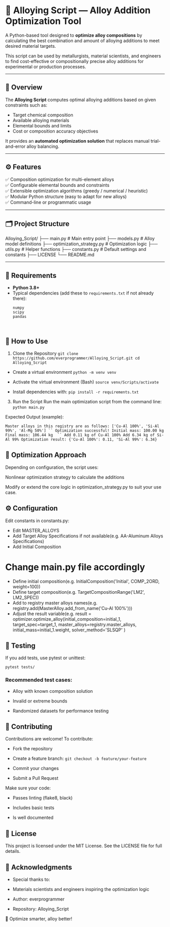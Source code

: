 # 🧪 Alloying Script — Alloy Addition Optimization Tool

A Python-based tool designed to **optimize alloy compositions** by calculating the best combination and amount of alloying additions to meet desired material targets.  

This script can be used by metallurgists, material scientists, and engineers to find cost-effective or compositionally precise alloy additions for experimental or production processes.

---

## 📘 Overview

The **Alloying Script** computes optimal alloying additions based on given constraints such as:
- Target chemical composition
- Available alloying materials
- Elemental bounds and limits
- Cost or composition accuracy objectives

It provides an **automated optimization solution** that replaces manual trial-and-error alloy balancing.

---

## ⚙️ Features

✅ Composition optimization for multi-element alloys  
✅ Configurable elemental bounds and constraints  
✅ Extensible optimization algorithms (greedy / numerical / heuristic)  
✅ Modular Python structure (easy to adapt for new alloys)  
✅ Command-line or programmatic usage  

---

## 🗂️ Project Structure

Alloying_Script/
├── main.py # Main entry point
├── models.py # Alloy model definitions
├── optimization_strategy.py # Optimization logic
├── utils.py # Helper functions
├── constants.py # Default settings and constants
├── LICENSE
└── README.md


---

## 🧰 Requirements

- **Python 3.8+**
- Typical dependencies (add these to `requirements.txt` if not already there):
  ```text
  numpy
  scipy
  pandas
  

  
## 🚀 How to Use
1. Clone the Repository
`git clone https://github.com/everprogrammer/Alloying_Script.git
cd Alloying_Script`

- Create a virtual environment
  `python -m venv venv`

- Activate the virtual environment
  (Bash)
  `source venv/Scripts/activate`

- Install dependencies with:
  `pip install -r requirements.txt`

3. Run the Script
Run the main optimization script from the command line:
`python main.py`

Expected Output (example):

`Master alloys in this registry are as follows:
['Cu-Al 100%', 'Si-Al 99%', 'Al-Mg 50%']
``
Optimization successful!
Initial mass: 100.00 kg
Final mass: 106.44 kg 
``
Add 0.11 kg of Cu-Al 100%
Add 6.34 kg of Si-Al 99%
Optimization result: {'Cu-Al 100%': 0.11, 'Si-Al 99%': 6.34}
`
## 🧮 Optimization Approach

  Depending on configuration, the script uses:
  
  Nonlinear optimization strategy to calculate the additions
  
  Modify or extend the core logic in optimization_strategy.py to suit your use case.
  
  ## ⚙️ Configuration

  Edit constants in constants.py:
  
  - Edit MASTER_ALLOYS
  - Add Target Alloy Specifications if not available(e.g. AA-Aluminum Alloys Specifications)
  - Add Initial Composition
  # Change main.py file accordingly
  - Define initial composition(e.g. InitialComposition('Initial', COMP_2ORD, weight=100))
  - Define target composition(e.g. TargetCompositionRange('LM2', LM2_SPEC))
  - Add to registry master alloys names(e.g. registry.add(MasterAlloy.add_from_name('Cu-Al 100%')))
  - Adjust the result variable(e.g. result = optimizer.optimize_alloy(initial_composition=initial_1,
                                      target_spec=target_1,
                                      master_alloys=registry.master_alloys,
                                      initial_mass=initial_1.weight,
                                      solver_method='SLSQP'
                                      )


## 🧪 Testing

  If you add tests, use pytest or unittest:

  `pytest tests/`

### Recommended test cases:

  - Alloy with known composition solution
  
  - Invalid or extreme bounds
  
  - Randomized datasets for performance testing

## 🤝 Contributing

  Contributions are welcome!
  To contribute:
  
  - Fork the repository
  
  - Create a feature branch: `git checkout -b feature/your-feature`
  
  - Commit your changes
  
  - Submit a Pull Request

Make sure your code:

  - Passes linting (flake8, black)
  
  - Includes basic tests
  
  - Is well documented

## 📜 License

This project is licensed under the MIT License.
See the LICENSE
 file for full details.

## 🙏 Acknowledgments
  
  - Special thanks to:
  
  - Materials scientists and engineers inspiring the optimization logic
  
  - Author: everprogrammer
  
  - Repository: Alloying_Script

🧠 Optimize smarter, alloy better!

